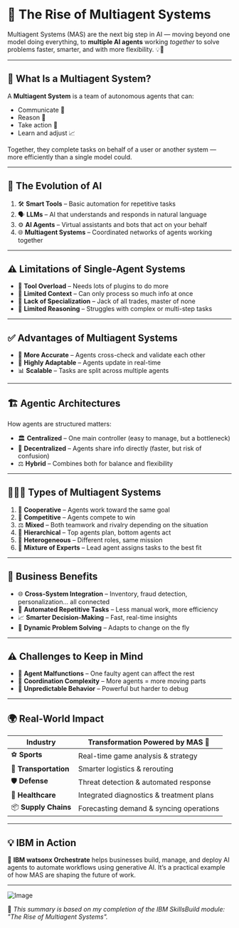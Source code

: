 # 🧠 The Rise of Multiagent Systems

Multiagent Systems (MAS) are the next big step in AI — moving beyond one model doing everything, to **multiple AI agents** working *together* to solve problems faster, smarter, and with more flexibility. 💡🤝

---

## 🤖 What Is a Multiagent System?

A **Multiagent System** is a team of autonomous agents that can:
- Communicate 💬
- Reason 🧠
- Take action 🔧
- Learn and adjust 📈

Together, they complete tasks on behalf of a user or another system — more efficiently than a single model could.

---

## 🧬 The Evolution of AI

1. 🛠️ **Smart Tools** – Basic automation for repetitive tasks  
2. 🗣️ **LLMs** – AI that understands and responds in natural language  
3. ⚙️ **AI Agents** – Virtual assistants and bots that act on your behalf  
4. 🌐 **Multiagent Systems** – Coordinated networks of agents working together  

---

## ⚠️ Limitations of Single-Agent Systems

- 🧩 **Tool Overload** – Needs lots of plugins to do more  
- 🧠 **Limited Context** – Can only process so much info at once  
- 🧪 **Lack of Specialization** – Jack of all trades, master of none  
- 🔄 **Limited Reasoning** – Struggles with complex or multi-step tasks  

---

## ✅ Advantages of Multiagent Systems

- 🎯 **More Accurate** – Agents cross-check and validate each other  
- 🔁 **Highly Adaptable** – Agents update in real-time  
- 📊 **Scalable** – Tasks are split across multiple agents  

---

## 🏗️ Agentic Architectures

How agents are structured matters:

- 🏛️ **Centralized** – One main controller (easy to manage, but a bottleneck)  
- 🔄 **Decentralized** – Agents share info directly (faster, but risk of confusion)  
- ⚖️ **Hybrid** – Combines both for balance and flexibility  

---

## 🧑‍🤝‍🧑 Types of Multiagent Systems

1. 🤝 **Cooperative** – Agents work toward the same goal  
2. 🥇 **Competitive** – Agents compete to win  
3. ⚖️ **Mixed** – Both teamwork and rivalry depending on the situation  
4. 🧱 **Hierarchical** – Top agents plan, bottom agents act  
5. 🧩 **Heterogeneous** – Different roles, same mission  
6. 🧠 **Mixture of Experts** – Lead agent assigns tasks to the best fit  

---

## 🚀 Business Benefits

- 🌐 **Cross-System Integration** – Inventory, fraud detection, personalization... all connected  
- 🔄 **Automated Repetitive Tasks** – Less manual work, more efficiency  
- 📈 **Smarter Decision-Making** – Fast, real-time insights  
- 🔧 **Dynamic Problem Solving** – Adapts to change on the fly  

---

## ⚠️ Challenges to Keep in Mind

- 🧩 **Agent Malfunctions** – One faulty agent can affect the rest  
- 📡 **Coordination Complexity** – More agents = more moving parts  
- 🎲 **Unpredictable Behavior** – Powerful but harder to debug  

---

## 🌍 Real-World Impact

| Industry        | Transformation Powered by MAS 🌟 |
|-----------------|----------------------------------|
| ⚽ **Sports**     | Real-time game analysis & strategy |
| 🚚 **Transportation** | Smarter logistics & rerouting |
| 🛡️ **Defense**     | Threat detection & automated response |
| 🏥 **Healthcare**   | Integrated diagnostics & treatment plans |
| 📦 **Supply Chains**| Forecasting demand & syncing operations |

---

## 💡 IBM in Action

🔧 **IBM watsonx Orchestrate** helps businesses build, manage, and deploy AI agents to automate workflows using generative AI. It’s a practical example of how MAS are shaping the future of work.

---

![Image](https://github.com/user-attachments/assets/0f5e1c19-8630-444a-92d0-86660872d6c5)

📝 *This summary is based on my completion of the IBM SkillsBuild module: "The Rise of Multiagent Systems".*
